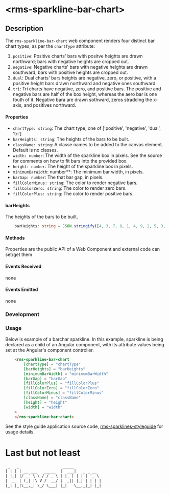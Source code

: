 &lt;rms-sparkline-bar-chart&gt;
====

Description
----
The `rms-sparkline-bar-chart` web component renders four distinct bar chart types, as per the `chartType` attribute:
1. `positive`: Positive charts' bars with positve heights are drawn northward; bars with negative heights are cropped out. 
1. `negative`:  Negative charts' bars with negative heights are drawn southward; bars with positive heights are cropped out. 
1. `dual`: Dual charts' bars heights are negative, zero, or positive, with a positive height bars drawn northward and negative ones southward.
1. `tri`: Tri charts have negative, zero, and positive bars. The positive and negative bars are half of the box height, whereas the aero bar is one fouth of it. Negative bara are drawn sothward, zeros stradding the x-axis, and positives northward.

#### Properties
* `chartType: string`: The chart type, one of ['positive', 'negative', 'dual', 'tri']
* `barHeights: string`: The heights of the bars to be built.
* `className: string`: A classe names to be added to the canvas element. Default is no classes.
* `width: number`: The width of the sparkline box in pixels. See the source for comments on how to fit bars into the provided box.
* `height: number`: The height of the sparkline box in pixels.
* `minimumBarWidth`: number**: The minimum bar width, in pixels.
* `barGap: number`: The that bar gap, in pixels.
* `fillColorMinus: string`: The color to render negative bars.
* `fillColorZero: string`: The color to render zero bars.
* `fillColorPlus: string`: The color to render positive bars.

#### barHeights
The heights of the bars to be built.
````typescript
    barHeights: string = JSON.stringify([4, 3, 7, 8, 1, 4, 9, 2, 5, 3, 5, 5, 8 , 9, 7, 1]);
````

#### Methods
Properties are the public API of a Web Component and external code can set/get them

#### Events Received
none

#### Events Emitted
none

### Development


### Usage
Below is example of a barchar sparkline. In this example, sparkline is being declared as a child of an Angular component, with its attribute values being set at the Angular's component controller.

````html
    <rms-sparkline-bar-chart
        [chartType] = "chartType"
        [barHeights] = "barHeights"
        [minimumBarWidth] = "minimumBarWidth"
        [barGap] = "barGap"
        [fillColorPlus] = "fillColorPlus"
        [fillColorZero] = "fillColorZero"
        [fillColorMinus] = "fillColorMinus"
        [className] = "className"
        [height] = "height"
        [width] = "width"
    >
    </rms-sparkline-bar-chart>
````

See the style guide application source code, [rms-sparklines-styleguide](https://github.com/RodrigoMattosoSilveira/rms-sparklines-styleguide) for usage details.

# Last but not least
````html
 _   _                   _____            
| | | | __ ___   _____  |  ___|   _ _ __  
| |_| |/ _` \ \ / / _ \ | |_ | | | | '_ \ 
|  _  | (_| |\ V /  __/ |  _|| |_| | | | |
|_| |_|\__,_| \_/ \___| |_|   \__,_|_| |_|                                      
````

